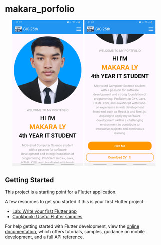 # makara_porfolio

<p align="center">
  <img src="assets/screen1.jpg" alt="Screen 1" width="45%"/>
  <img src="assets/screen2.jpg" alt="Screen 2" width="45%"/>
</p>

## Getting Started

This project is a starting point for a Flutter application.

A few resources to get you started if this is your first Flutter project:

- [Lab: Write your first Flutter app](https://docs.flutter.dev/get-started/codelab)
- [Cookbook: Useful Flutter samples](https://docs.flutter.dev/cookbook)

For help getting started with Flutter development, view the
[online documentation](https://docs.flutter.dev/), which offers tutorials,
samples, guidance on mobile development, and a full API reference.
